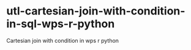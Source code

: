 # utl-cartesian-join-with-condition-in-sql-wps-r-python
Cartesian join with condition in wps r python
